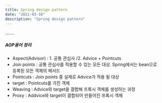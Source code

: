 ```yaml
---
title: Spring design pattern
date: "2021-03-10"
description: "Spring design pattern"
---
```

.......

##### AOP용어 정리
- Aspect(Advisor) : 1. 공통 관심사 /2. Advice + Pointcuts
- Join points : 공통 관심사를 적용할 수 있는 모든 대상. Spring에서는 bean으로 등록된 모든 객체의 메서드
- Pointcuts : Join points 중 실제로 Advice가 적용 될 대상
- target : Pointcuts를 가진 객체
- Weaving : Advice와 target을 결합해 프록시 객체를 생성하는 과정
- Proxy : Addvice와 target이 결합되어 만들어진 프록시 객체




